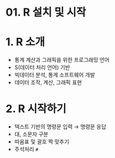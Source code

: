 # 01. R 설치 및 시작

# 1. R 소개

- 통계 계산과 그래픽을 위한 프로그래밍 언어
- S(데이터 처리 언어) 기반
- 빅데이터 분석, 통계 소프트웨어 개발
- 데이터 조작, 계산, 그래픽 표현

# 2. R 시작하기

- 텍스트 기반의 명령문 입력 → 명령문 응답
- 대, 소문자 구분
- 따옴표 및 괄호 짝 맞추기
- 주석처리 `#`
